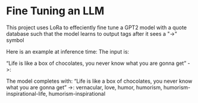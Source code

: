 # Fine Tuning an LLM
This project uses LoRa to effeciently fine tune a GPT2 model with a quote database such that the model learns to output tags after it sees a "->" symbol

Here is an example at inference time:
The input is:

“Life is like a box of chocolates, you never know what you are gonna get” ->: 

The model completes with:
 “Life is like a box of chocolates, you never know what you are gonna get” ->: vernacular, love, humor, humorism, humorism-inspirational-life, humorism-inspirational
